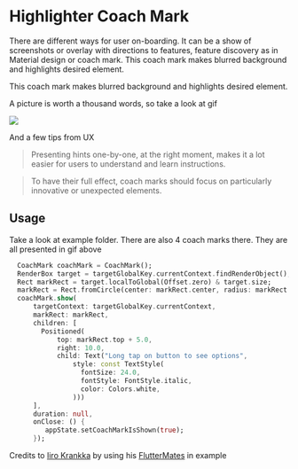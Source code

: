 # Highlighter Coach Mark

There are different ways for user on-boarding. It can be a show of screenshots or overlay with directions to features,
feature discovery as in Material design or coach mark. This coach mark makes blurred background and highlights desired element.

This coach mark makes blurred background and highlights desired element.

A picture is worth a thousand words, so take a look at gif

![](https://github.com/marica27/highlighter-coachmark/blob/gh-pages/coachMarkDemo.gif)

And a few tips from UX 
>Presenting hints one-by-one, at the right moment, makes it a lot easier for users to understand and learn instructions. 

>To have their full effect, coach marks should focus on particularly innovative or unexpected elements. 

## Usage
Take a look at example folder. There are also 4 coach marks there. They are all presented in gif above
```dart
  CoachMark coachMark = CoachMark();
  RenderBox target = targetGlobalKey.currentContext.findRenderObject();
  Rect markRect = target.localToGlobal(Offset.zero) & target.size;
  markRect = Rect.fromCircle(center: markRect.center, radius: markRect.longestSide * 0.6);
  coachMark.show(
      targetContext: targetGlobalKey.currentContext,
      markRect: markRect,
      children: [
        Positioned(
            top: markRect.top + 5.0,
            right: 10.0,
            child: Text("Long tap on button to see options",
                style: const TextStyle(
                  fontSize: 24.0,
                  fontStyle: FontStyle.italic,
                  color: Colors.white,
                )))
      ],
      duration: null,
      onClose: () {
         appState.setCoachMarkIsShown(true);
      });
```

Credits to [Iiro Krankka](https://iirokrankka.com/) by using his [FlutterMates](https://github.com/CodemateLtd/FlutterMates) in example